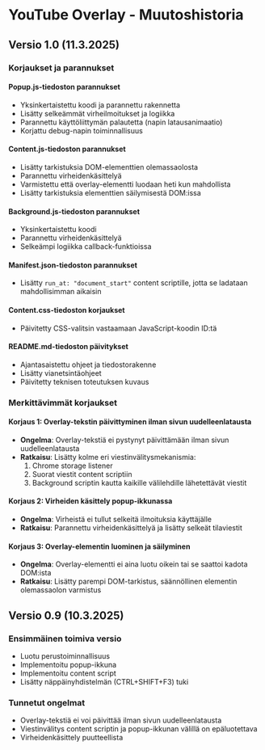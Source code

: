 # YouTube Overlay - Muutoshistoria

## Versio 1.0 (11.3.2025)

### Korjaukset ja parannukset

#### Popup.js-tiedoston parannukset
- Yksinkertaistettu koodi ja parannettu rakennetta
- Lisätty selkeämmät virheilmoitukset ja logiikka
- Parannettu käyttöliittymän palautetta (napin latausanimaatio)
- Korjattu debug-napin toiminnallisuus

#### Content.js-tiedoston parannukset
- Lisätty tarkistuksia DOM-elementtien olemassaolosta
- Parannettu virheidenkäsittelyä
- Varmistettu että overlay-elementti luodaan heti kun mahdollista
- Lisätty tarkistuksia elementtien säilymisestä DOM:issa

#### Background.js-tiedoston parannukset
- Yksinkertaistettu koodi
- Parannettu virheidenkäsittelyä
- Selkeämpi logiikka callback-funktioissa

#### Manifest.json-tiedoston parannukset
- Lisätty `run_at: "document_start"` content scriptille, jotta se ladataan mahdollisimman aikaisin

#### Content.css-tiedoston korjaukset
- Päivitetty CSS-valitsin vastaamaan JavaScript-koodin ID:tä

#### README.md-tiedoston päivitykset
- Ajantasaistettu ohjeet ja tiedostorakenne
- Lisätty vianetsintäohjeet
- Päivitetty teknisen toteutuksen kuvaus

### Merkittävimmät korjaukset

#### Korjaus 1: Overlay-tekstin päivittyminen ilman sivun uudelleenlatausta
- **Ongelma**: Overlay-tekstiä ei pystynyt päivittämään ilman sivun uudelleenlatausta
- **Ratkaisu**: Lisätty kolme eri viestinvälitysmekanismia:
  1. Chrome storage listener
  2. Suorat viestit content scriptiin
  3. Background scriptin kautta kaikille välilehdille lähetettävät viestit

#### Korjaus 2: Virheiden käsittely popup-ikkunassa
- **Ongelma**: Virheistä ei tullut selkeitä ilmoituksia käyttäjälle
- **Ratkaisu**: Parannettu virheidenkäsittelyä ja lisätty selkeät tilaviestit

#### Korjaus 3: Overlay-elementin luominen ja säilyminen
- **Ongelma**: Overlay-elementti ei aina luotu oikein tai se saattoi kadota DOM:ista
- **Ratkaisu**: Lisätty parempi DOM-tarkistus, säännöllinen elementin olemassaolon varmistus

## Versio 0.9 (10.3.2025)

### Ensimmäinen toimiva versio

- Luotu perustoiminnallisuus
- Implementoitu popup-ikkuna
- Implementoitu content script
- Lisätty näppäinyhdistelmän (CTRL+SHIFT+F3) tuki

### Tunnetut ongelmat

- Overlay-tekstiä ei voi päivittää ilman sivun uudelleenlatausta
- Viestinvälitys content scriptin ja popup-ikkunan välillä on epäluotettava
- Virheidenkäsittely puutteellista 